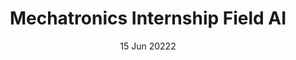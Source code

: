 ---
title: Mechatronics Internship Field AI
summary: I led a 9-month walking robot payload project, integrating sensors with a robust and visually appealing computation unit. By addressing design challenges in sensor systems and computation, managing prototyping, and overseeing manufacturing, I ensured seamless mechatronics integration and optimized sensor alignment to enhance system functionality and efficiency.
tags:
  - exp
date: 15 Jun 20222
external_link: https://fieldai.com/
---